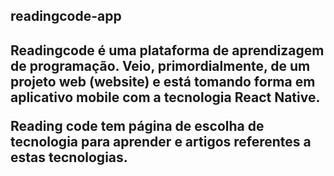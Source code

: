 <h2>readingcode-app<h2>


<p>Readingcode é uma plataforma de aprendizagem de programação. Veio, primordialmente, de um projeto web (website) e está tomando forma em aplicativo mobile com a tecnologia React Native.</p>
<p>Reading code tem página de escolha de tecnologia para aprender e artigos referentes a estas tecnologias.</p>
